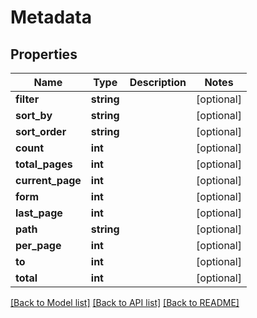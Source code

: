 # Metadata

## Properties
Name | Type | Description | Notes
------------ | ------------- | ------------- | -------------
**filter** | **string** |  | [optional] 
**sort_by** | **string** |  | [optional] 
**sort_order** | **string** |  | [optional] 
**count** | **int** |  | [optional] 
**total_pages** | **int** |  | [optional] 
**current_page** | **int** |  | [optional] 
**form** | **int** |  | [optional] 
**last_page** | **int** |  | [optional] 
**path** | **string** |  | [optional] 
**per_page** | **int** |  | [optional] 
**to** | **int** |  | [optional] 
**total** | **int** |  | [optional] 

[[Back to Model list]](../README.md#documentation-for-models) [[Back to API list]](../README.md#documentation-for-api-endpoints) [[Back to README]](../README.md)


